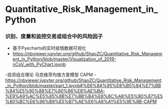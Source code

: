 # Quantitative_Risk_Management_in_Python

### 识别、度量和监控交易或组合中的风险因子

- 基于Pyecharts的实时疫情数据可视化
- https://nbviewer.jupyter.org/github/ShaoZC/Quantitative_Risk_Management_in_Python/blob/master/Visualization_of_2019-nCoV_with_PyChart.ipynb

-投资组合理论 马克维茨均值方差模型 CAPM
-https://nbviewer.jupyter.org/github/ShaoZC/Quantitative_Risk_Management_in_Python/blob/master/part_1.ipynb#%E6%8A%95%E8%B5%84%E7%BB%84%E5%90%88%E7%90%86%E8%AE%BA-%E9%A9%AC%E5%85%8B%E7%BB%B4%E8%8C%A8%E5%9D%87%E5%80%BC%E6%96%B9%E5%B7%AE%E6%A8%A1%E5%9E%8B-CAPM